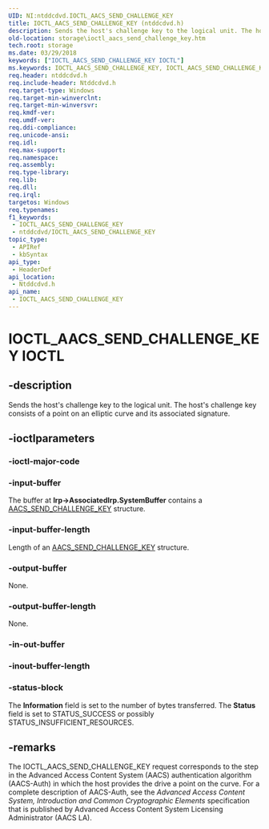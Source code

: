 ```yaml
---
UID: NI:ntddcdvd.IOCTL_AACS_SEND_CHALLENGE_KEY
title: IOCTL_AACS_SEND_CHALLENGE_KEY (ntddcdvd.h)
description: Sends the host's challenge key to the logical unit. The host's challenge key consists of a point on an elliptic curve and its associated signature.
old-location: storage\ioctl_aacs_send_challenge_key.htm
tech.root: storage
ms.date: 03/29/2018
keywords: ["IOCTL_AACS_SEND_CHALLENGE_KEY IOCTL"]
ms.keywords: IOCTL_AACS_SEND_CHALLENGE_KEY, IOCTL_AACS_SEND_CHALLENGE_KEY control, IOCTL_AACS_SEND_CHALLENGE_KEY control code [Storage Devices], k307_064ac0c8-c4f9-4232-a41a-72159ff13fd2.xml, ntddcdvd/IOCTL_AACS_SEND_CHALLENGE_KEY, storage.ioctl_aacs_send_challenge_key
req.header: ntddcdvd.h
req.include-header: Ntddcdvd.h
req.target-type: Windows
req.target-min-winverclnt: 
req.target-min-winversvr: 
req.kmdf-ver: 
req.umdf-ver: 
req.ddi-compliance: 
req.unicode-ansi: 
req.idl: 
req.max-support: 
req.namespace: 
req.assembly: 
req.type-library: 
req.lib: 
req.dll: 
req.irql: 
targetos: Windows
req.typenames: 
f1_keywords:
 - IOCTL_AACS_SEND_CHALLENGE_KEY
 - ntddcdvd/IOCTL_AACS_SEND_CHALLENGE_KEY
topic_type:
 - APIRef
 - kbSyntax
api_type:
 - HeaderDef
api_location:
 - Ntddcdvd.h
api_name:
 - IOCTL_AACS_SEND_CHALLENGE_KEY
---
```


# IOCTL_AACS_SEND_CHALLENGE_KEY IOCTL


## -description

Sends the host's challenge key to the logical unit. The host's challenge key consists of a point on an elliptic curve and its associated signature.

## -ioctlparameters

### -ioctl-major-code

### -input-buffer

The buffer at <b>Irp->AssociatedIrp.SystemBuffer</b> contains a <a href="/windows-hardware/drivers/ddi/ntddcdvd/ns-ntddcdvd-_aacs_send_challenge_key">AACS_SEND_CHALLENGE_KEY</a> structure.

### -input-buffer-length

Length of an <a href="/windows-hardware/drivers/ddi/ntddcdvd/ns-ntddcdvd-_aacs_send_challenge_key">AACS_SEND_CHALLENGE_KEY</a> structure.

### -output-buffer

None.

### -output-buffer-length

None.

### -in-out-buffer

### -inout-buffer-length

### -status-block

The <b>Information</b> field is set to the number of bytes transferred. The <b>Status</b> field is set to STATUS_SUCCESS or possibly STATUS_INSUFFICIENT_RESOURCES.

## -remarks

The IOCTL_AACS_SEND_CHALLENGE_KEY request corresponds to the step in the Advanced Access Content System (AACS) authentication algorithm (AACS-Auth) in which the host provides the drive a point on the curve. For a complete description of AACS-Auth, see the <i>Advanced Access Content System, Introduction and Common Cryptographic Elements</i> specification that is published by Advanced Access Content System Licensing Administrator (AACS LA).
